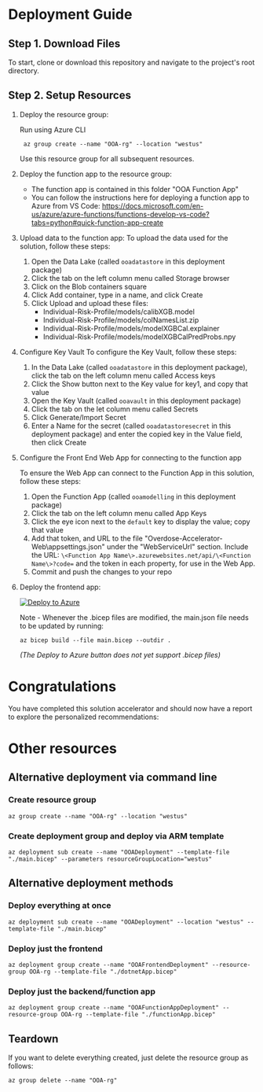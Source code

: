 # Deployment Guide

## Step 1. Download Files
To start, clone or download this repository and navigate to the project's root directory.

## Step 2. Setup Resources
1. Deploy the resource group: 

      Run using Azure CLI 
        
        az group create --name "OOA-rg" --location "westus"

      Use this resource group for all subsequent resources.

1. Deploy the function app to the resource group:
    - The function app is contained in this folder "OOA Function App"
    - You can follow the instructions here for deploying a function app to Azure from VS Code: https://docs.microsoft.com/en-us/azure/azure-functions/functions-develop-vs-code?tabs=python#quick-function-app-create

1. Upload data to the function app:
  To upload the data used for the solution, follow these steps:

    1. Open the Data Lake (called `ooadatastore` in this deployment package)
    1. Click the tab on the left column menu called Storage browser
    1. Click on the Blob containers square
    1. Click Add container, type in a name, and click Create
    1. Click Upload and upload these files:
        - Individual-Risk-Profile/models/calibXGB.model
        - Individual-Risk-Profile/models/colNamesList.zip
        - Individual-Risk-Profile/models/modelXGBCal.explainer
        - Individual-Risk-Profile/models/modelXGBCalPredProbs.npy

1. Configure Key Vault
  To configure the Key Vault, follow these steps:

    1. In the Data Lake (called `ooadatastore` in this deployment package), click the tab on the left column menu called Access keys
    1. Click the Show button next to the Key value for key1, and copy that value
    1. Open the Key Vault (called `ooavault` in this deployment package)
    1. Click the tab on the let column menu called Secrets
    1. Click Generate/Import Secret
    1. Enter a Name for the secret (called `ooadatastoresecret` in this deployment package) and enter the copied key in the Value field, then click Create


1. Configure the Front End Web App for connecting to the function app

    To ensure the Web App can connect to the Function App in this solution, follow these steps:

      1. Open the Function App (called `ooamodelling` in this deployment package)
      1. Click the tab on the left column menu called App Keys
      1. Click the eye icon next to the `default` key to display the value; copy that value
      1. Add that token, and URL to the file "Overdose-Accelerator-Web\appsettings.json" under the "WebServiceUrl" section. Include the URL: `\<Function App Name\>.azurewebsites.net/api/\<Function Name\>?code=` and the token in each property, for use in the Web App.
      1. Commit and push the changes to your repo
      

1. Deploy the frontend app:

      [![Deploy to Azure](https://aka.ms/deploytoazurebutton)](https://portal.azure.com/#create/Microsoft.Template/uri/https%3A%2F%2Fraw.githubusercontent.com%2Fnsmaassel%2FOverdose-Prevention-Solution-Accelerator%2Fmain%2Fmain.json)

    Note - Whenever the .bicep files are modified, the main.json file needs to be updated by running: 
    
    `az bicep build --file main.bicep --outdir .`

    *(The Deploy to Azure button does not yet support .bicep files)*

# Congratulations
You have completed this solution accelerator and should now have a report to explore the personalized recommendations:

# Other resources

## Alternative deployment via command line
### Create resource group
`az group create --name "OOA-rg" --location "westus"`

### Create deployment group and deploy via ARM template
<!-- Resource Group deploy -->
`az deployment sub create --name "OOADeployment" --template-file "./main.bicep" --parameters resourceGroupLocation="westus"`

## Alternative deployment methods
<!-- Subscription deploy -->
### Deploy everything at once
`az deployment sub create --name "OOADeployment" --location "westus" --template-file "./main.bicep"`

### Deploy just the frontend
`az deployment group create --name "OOAFrontendDeployment" --resource-group OOA-rg --template-file "./dotnetApp.bicep"`

### Deploy just the backend/function app
`az deployment group create --name "OOAFunctionAppDeployment" --resource-group OOA-rg --template-file "./functionApp.bicep"`

## Teardown
If you want to delete everything created, just delete the resource group as follows:
<!-- Delete everything -->
`az group delete --name "OOA-rg"`
